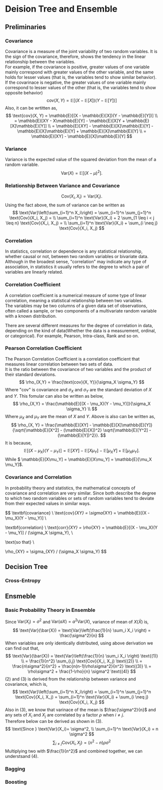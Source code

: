 # Deision Tree and Ensemble
## Preliminaries
### Covariance
Covariance is a measure of the joint variability of two random variables. It is the sign of the covariance, therefore, shows the tendency in the linear relationship between the variables.  
For example, if the covariance is positive, greater values of one variable mainly correspond with greater values of the other variable, and the same holds for lesser values (that is, the variables tend to show similar behavior).  
If the covarinace is negative, the greater values of one variable mainly correspond to lesser values of the other (that is, the variables tend to show opposite behavior)
$$
\text{cov}(X, Y) = \mathbb{E}[(X - \mathbb{E}[X])(Y - \mathbb{E}[Y])]
$$
Also, it can be wrtitten as,
$$
\text{cov}(X, Y) = \mathbb{E}[(X - \mathbb{E}[X])(Y - \mathbb{E}[Y])] \\
= \mathbb{E}[XY - X\mathbb{E}[Y] - \mathbb{E}[X]Y + \mathbb{E}[X]\mathbb{E}[Y]] \\
= \mathbb{E}[XY] - \mathbb{E}[X]\mathbb{E}[Y] - \mathbb{E}[X]\mathbb{E}[Y] + \mathbb{E}[X]\mathbb{E}[Y] \\
= \mathbb{E}[XY] - \mathbb{E}[X]\mathbb{E}[Y]
$$
### Variance
Variance is the expected value of the squared deviation from the mean of a random variable.
$$
\text{Var}(X) = \mathbb{E}[(X - \mu)^2].
$$
### Relationship Between Variance and Covariance
$$
\text{Cov}(X_i, X_i) = \text{Var}(X_i).
$$
Using the fact above, the sum of variance can be written as
$$
\text{Var}\left(\sum_{i=1}^n X_i\right) = \sum_{i=1}^n \sum_{j=1}^n \text{Cov}(X_i, X_j) = \\ 
\sum_{i=1}^n \text{Var}(X_i) + 2 \sum_{1 \leq i < j \leq n} \text{Cov}(X_i, X_j) = \\
\sum_{i=1}^n \text{Var}(X_i) + \sum_{i \neq j} \text{Cov}(X_i, X_j)
$$

### Correlation
In statistics, correlation or dependence is any statistical relationship, whether causal or not, between two random variables or bivariate data.  
Although in the broadest sense, "correlation" may indicate any type of association, in statistics it usually refers to the degree to which a pair of variables are linearly related.

### Correlation Coefficient
A correlation coefficient is a numerical measure of some type of linear correlation, meaning a statistical relationship between two variables.  
The variables may be two columns of a given data set of observations, often called a sample, or two components of a multivariate random variable with a known distribution.

There are several different measures for the degree of correlation in data, depending on the kind of data(Whether the data is a measurement, ordinal, or categorical). For example, Pearson, Intra-class, Rank and so on.

    
### Pearson Correlation Coefficient
The Pearson Correlation Coefficient is a correlation coefficient that measures linear correlation between two sets of data.  
It is the ratio between the covariance of two variables and the product of their standard deviations.
$$
\rho_{X,Y} = \frac{\text{cov}(X, Y)}{\sigma_X \sigma_Y}
$$
Where "cov" is covariance and $\sigma_X$ and $\sigma_Y$ are the standard deviation of $X$ and $Y$. This fomular can also be written as below,
$$
\rho_{X,Y} = \frac{\mathbb{E}[(X - \mu_X)(Y - \mu_Y)]}{\sigma_X \sigma_Y} \\
$$
Where $\mu_X$ and $\mu_Y$ are the mean of $X$ and $Y$.
Above is also can be written as,
$$
\rho_{X, Y} = \frac{\mathbb{E}[XY] - \mathbb{E}[X]\mathbb{E}[Y]}{\sqrt{\mathbb{E}[X^2] - (\mathbb{E}[X])^2} \sqrt{\mathbb{E}[Y^2] - (\mathbb{E}[Y])^2}}.
$$
It is because, 
$$
\mathbb{E}[(X - \mu_X)(Y - \mu_Y)] = \mathbb{E}[XY] - \mathbb{E}[X\mu_Y] - \mathbb{E}[\mu_X Y] + \mathbb{E}[\mu_X \mu_Y].
$$
While $ \mathbb{E}[X\mu_Y] =  \mathbb{E}[X\mu_Y]  = \mathbb{E}[\mu_X \mu_Y]$.

### Covariance and Correlation
In probability theory and statistics, the mathematical concepts of covariance and correlation are very similar. Since both describe the degree to which two random variables or sets of random variables tend to deviate from their expected values in similar ways.

$$
\textbf{covariance} \\
\text{cov}_{XY} = \sigma_{XY} = \mathbb{E}[(X - \mu_X)(Y - \mu_Y)] \\

\textbf{correlation} \\
\text{corr}_{XY} = \rho_{XY} = \mathbb{E}[(X - \mu_X)(Y - \mu_Y)] / (\sigma_X \sigma_Y), \\

\text{so that} \\

\rho_{XY} = \sigma_{XY} / (\sigma_X \sigma_Y)
$$

## Decision Tree
### Cross-Entropy
## Ensmeble
### Basic Probability Theory in Ensemble
Since $\text{Var}(X_i) = \sigma^2$ and $\text{Var}(aX) = a^2 \text{Var}(X)$, variance of mean of $X$($\bar{X})$ is,
$$
\text{Var}(\bar{X}) = \text{Var}\left(\frac{1}{n} \sum_i X_i \right) = \frac{\sigma^2}{n}
$$
When variables are only identically distributed, using above derivation we can find out that,
$$
\text{Var}(\bar{X}) = \text{Var}\left(\frac{1}{n} \sum_i X_i \right) \text{(1)} \\
= \frac{1}{n^2} \sum_{i,j} \text{Cov}(X_i, X_j) \text{(2)} \\
= \frac{n\sigma^2}{n^2} + \frac{n(n-1)\rho\sigma^2}{n^2} \text{(3)} \\
= \rho\sigma^2 + \frac{1-\rho}{n} \sigma^2 \text{(4)}
$$
(2) and (3) is derived from the relationship between variance and covariance, which is,
$$
\text{Var}\left(\sum_{i=1}^n X_i\right) = \sum_{i=1}^n \sum_{j=1}^n \text{Cov}(X_i, X_j)
 = \sum_{i=1}^n \text{Var}(X_i) + \sum_{i \neq j} \text{Cov}(X_i, X_j)
$$
Also in (3), we know that varinace of the mean is $\frac{\sigma^2}{n}$ and any sets of $X_i$ and $X_j$  are correlated by a factor $\rho$ when $i \neq j$.  
Therefore below can be derived as shown in (3).
$$
\text{Since } \text{Var}(X_i)= \sigma^2, \\ 
\sum_{i=1}^n \text{Var}(X_i) = n \sigma^2
$$
$$
\sum_{i \neq j} \text{Cov}(X_i, X_j) = (n^2-n)\rho\sigma^2
$$
Multiplying two with $\frac{1}{n^2}$ and combined together, we can understsand (4).

### Bagging
### Boosting

